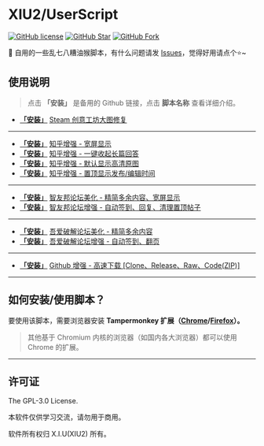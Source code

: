# XIU2/UserScript

[![GitHub license](https://img.shields.io/github/license/XIU2/UserScript.svg?style=flat-square&color=4285dd)](https://github.com/XIU2/UserScript/blob/master/LICENSE)
[![GitHub Star](https://img.shields.io/github/stars/XIU2/UserScript.svg?style=flat-square&label=Star&color=4285dd)](https://github.com/XIU2/UserScript/stargazers)
[![GitHub Fork](https://img.shields.io/github/forks/XIU2/UserScript.svg?style=flat-square&label=Fork&color=4285dd)](https://github.com/XIU2/UserScript/network/members)

🔨 自用的一些乱七八糟油猴脚本，有什么问题请发 [Issues](https://github.com/XIU2/UserScript/issues/new/choose)，觉得好用请点个⭐~

## 使用说明

> 点击 **「安装」** 是备用的 Github 链接，点击 **脚本名称** 查看详细介绍。

*  **[「安装」](https://cdn.jsdelivr.net/gh/XIU2/UserScript@master/SteamWorkshopImageRepair.user.js)** [Steam 创意工坊大图修复](https://greasyfork.org/scripts/397666)  
****
* **[「安装」](https://cdn.jsdelivr.net/gh/XIU2/UserScript@master/ZhihuEnhanced-Widescreen.user.js)** [知乎增强 - 宽屏显示](https://greasyfork.org/scripts/412212)  
*  **[「安装」](https://cdn.jsdelivr.net/gh/XIU2/UserScript@master/ZhihuEnhanced-CollapsedAnswer.user.js)** [知乎增强 - 一键收起长篇回答](https://greasyfork.org/scripts/412205)  
*  **[「安装」](https://cdn.jsdelivr.net/gh/XIU2/UserScript@master/ZhihuEnhanced-HD-Pictures.user.js)** [知乎增强 - 默认显示高清原图](https://greasyfork.org/scripts/412217)  
*  **[「安装」](https://cdn.jsdelivr.net/gh/XIU2/UserScript@master/ZhihuEnhanced-Time.user.js)** [知乎增强 - 置顶显示发布/编辑时间](https://greasyfork.org/scripts/412216)  
****
*  **[「安装」](https://cdn.jsdelivr.net/gh/XIU2/UserScript@master/Zhiyoo-Beautification.user.js)** [智友邦论坛美化 - 精简多余内容、宽屏显示](https://greasyfork.org/scripts/412361)  
*  **[「安装」](https://cdn.jsdelivr.net/gh/XIU2/UserScript@master/Zhiyoo-Enhanced.user.js)** [智友邦论坛增强 - 自动签到、回复、清理置顶帖子](https://greasyfork.org/scripts/412362)  
****
*  **[「安装」](https://cdn.jsdelivr.net/gh/XIU2/UserScript@master/52pojie-Beautification.user.js)** [吾爱破解论坛美化 - 精简多余内容](https://greasyfork.org/scripts/412681)  
*  **[「安装」](https://cdn.jsdelivr.net/gh/XIU2/UserScript@master/52pojie-Enhanced.user.js)** [吾爱破解论坛增强 - 自动签到、翻页](https://greasyfork.org/scripts/412680)  
****
*  **[「安装」](https://cdn.jsdelivr.net/gh/XIU2/UserScript@master/GithubEnhanced-High-Speed-Download.user.js)** [Github 增强 - 高速下载 \[Clone、Release、Raw、Code(ZIP)\]](https://greasyfork.org/scripts/412245)  

****

## 如何安装/使用脚本？

要使用该脚本，需要浏览器安装 **Tampermonkey 扩展（[Chrome](https://www.lanzous.com/b073l8d1e)/[Firefox](https://addons.mozilla.org/firefox/addon/tampermonkey/)）。**  
 
> 其他基于 Chromium 内核的浏览器（如国内各大浏览器）都可以使用 Chrome 的扩展。  

****

## 许可证

The GPL-3.0 License.

本软件仅供学习交流，请勿用于商用。  

软件所有权归 X.I.U(XIU2) 所有。  